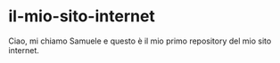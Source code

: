 # il-mio-sito-internet
Ciao, mi chiamo Samuele e questo è il mio primo repository del mio sito internet.
